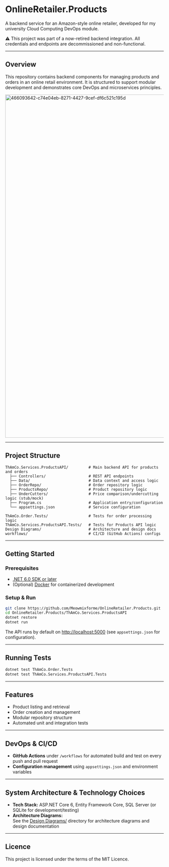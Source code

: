 # OnlineRetailer.Products

A backend service for an Amazon-style online retailer, developed for my university Cloud Computing DevOps module.

⚠️ This project was part of a now-retired backend integration. All credentials and endpoints are decommissioned and non-functional.

---

## Overview

This repository contains backend components for managing products and orders in an online retail environment. It is structured to support modular development and demonstrates core DevOps and microservices principles.



<img width="811" height="1086" alt="466093642-c74e04eb-8271-4427-9cef-df6c521c195d" src="https://github.com/user-attachments/assets/d450bdb8-5ebd-488b-8c6c-5fbd94d0c558" />





---

## Project Structure

```
ThAmCo.Services.ProductsAPI/         # Main backend API for products and orders
  ├── Controllers/                   # REST API endpoints
  ├── Data/                          # Data context and access logic
  ├── OrderRepo/                     # Order repository logic
  ├── ProductsRepo/                  # Product repository logic
  ├── UnderCutters/                  # Price comparison/undercutting logic (stub/mock)
  ├── Program.cs                     # Application entry/configuration
  └── appsettings.json               # Service configuration

ThAmCo.Order.Tests/                  # Tests for order processing logic
ThAmCo.Services.ProductsAPI.Tests/   # Tests for Products API logic
Design Diagrams/                     # Architecture and design docs
workflows/                           # CI/CD (GitHub Actions) configs
```

---

## Getting Started

### Prerequisites

- [.NET 6.0 SDK or later](https://dotnet.microsoft.com/download)
- (Optional) [Docker](https://www.docker.com/) for containerized development

### Setup & Run

```bash
git clone https://github.com/Meowmixforme/OnlineRetailer.Products.git
cd OnlineRetailer.Products/ThAmCo.Services.ProductsAPI
dotnet restore
dotnet run
```
The API runs by default on [http://localhost:5000](http://localhost:5000) (see `appsettings.json` for configuration).

---

## Running Tests

```bash
dotnet test ThAmCo.Order.Tests
dotnet test ThAmCo.Services.ProductsAPI.Tests
```

---

## Features

- Product listing and retrieval
- Order creation and management
- Modular repository structure
- Automated unit and integration tests

---

## DevOps & CI/CD

- **GitHub Actions** under `/workflows` for automated build and test on every push and pull request
- **Configuration management** using `appsettings.json` and environment variables

---

## System Architecture & Technology Choices

- **Tech Stack:** ASP.NET Core 6, Entity Framework Core, SQL Server (or SQLite for development/testing)
- **Architecture Diagrams:**  
  See the [Design Diagrams/](./Design%20Diagrams) directory for architecture diagrams and design documentation

---

## Licence

This project is licensed under the terms of the MIT Licence.
